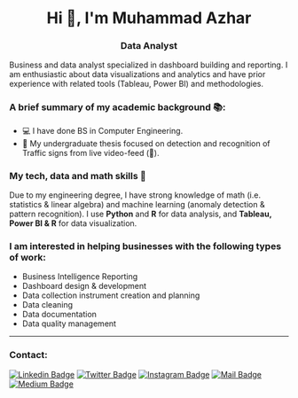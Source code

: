 <h1 align="center">Hi 👋, I'm Muhammad Azhar</h1>
<h3 align="center">Data Analyst</h3>

Business and data analyst specialized in dashboard building and reporting. I am enthusiastic about data visualizations and analytics and have prior experience with related tools (Tableau, Power BI) and methodologies.

### A brief summary of my academic background 📚:
-  💻 I have done BS in Computer Engineering.
-  🚦 My undergraduate thesis focused on detection and recognition of Traffic signs from live video-feed (📸).

### My tech, data and math skills 📝
Due to my engineering degree, I have strong knowledge of math (i.e. statistics & linear algebra) and machine learning (anomaly detection & pattern recognition). 
I use **Python** and **R** for data analysis, and **Tableau, Power BI & R** for data visualization.

### I am interested in helping businesses with the following types of work:
* Business Intelligence Reporting
* Dashboard design & development
* Data collection instrument creation and planning
* Data cleaning
* Data documentation
* Data quality management 

***

### Contact: <br/>

[![Linkedin Badge](https://img.shields.io/badge/linkedin-0077B5?style=for-the-badge&logo=linkedin&logoColor=white)](https://linkedin.com/in/imagineazhar)
[![Twitter Badge](https://img.shields.io/badge/twitter-1DA1F2?style=for-the-badge&logo=twitter&logoColor=white)](https://twitter.com/imagineazhar)
[![Instagram Badge](https://img.shields.io/badge/instagram-E4405F?style=for-the-badge&logo=instagram&logoColor=white)](https://instagram.com/grinch__101)
[![Mail Badge](https://img.shields.io/badge/Gmail-D14836?style=for-the-badge&logo=gmail&logoColor=white)](mailto:2muhammadazhar@gmail.com)
[![Medium Badge](https://img.shields.io/badge/Medium-12100E?style=for-the-badge&logo=medium&logoColor=white)](https://medium.com/@imagineazhar)


